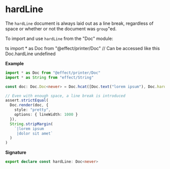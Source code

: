 # hardLine

The `hardLine` document is always laid out as a line break, regardless of
space or whether or not the document was `group`"ed.

To import and use `hardLine` from the "Doc" module:

ts
import \* as Doc from "@effect/printer/Doc"
// Can be accessed like this
Doc.hardLine
undefined

**Example**

```ts
import * as Doc from "@effect/printer/Doc"
import * as String from "effect/String"

const doc: Doc.Doc<never> = Doc.hcat([Doc.text("lorem ipsum"), Doc.hardLine, Doc.text("dolor sit amet")])

// Even with enough space, a line break is introduced
assert.strictEqual(
  Doc.render(doc, {
    style: "pretty",
    options: { lineWidth: 1000 }
  }),
  String.stripMargin(
    `|lorem ipsum
     |dolor sit amet`
  )
)
```

**Signature**

```ts
export declare const hardLine: Doc<never>
```

